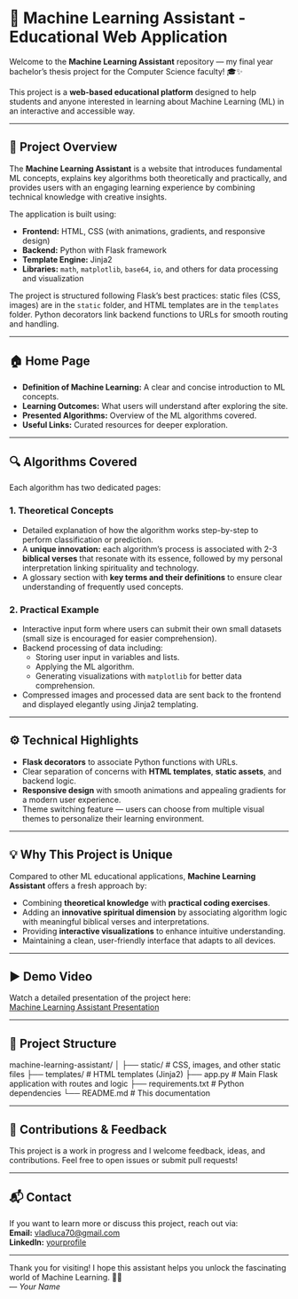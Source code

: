 # 🤖 Machine Learning Assistant - Educational Web Application

Welcome to the **Machine Learning Assistant** repository — my final year bachelor’s thesis project for the Computer Science faculty! 🎓✨

This project is a **web-based educational platform** designed to help students and anyone interested in learning about Machine Learning (ML) in an interactive and accessible way.

---

## 📝 Project Overview

The **Machine Learning Assistant** is a website that introduces fundamental ML concepts, explains key algorithms both theoretically and practically, and provides users with an engaging learning experience by combining technical knowledge with creative insights.

The application is built using:
- **Frontend:** HTML, CSS (with animations, gradients, and responsive design)
- **Backend:** Python with Flask framework
- **Template Engine:** Jinja2
- **Libraries:** `math`, `matplotlib`, `base64`, `io`, and others for data processing and visualization

The project is structured following Flask’s best practices: static files (CSS, images) are in the `static` folder, and HTML templates are in the `templates` folder. Python decorators link backend functions to URLs for smooth routing and handling.

---

## 🏠 Home Page

- **Definition of Machine Learning:** A clear and concise introduction to ML concepts.
- **Learning Outcomes:** What users will understand after exploring the site.
- **Presented Algorithms:** Overview of the ML algorithms covered.
- **Useful Links:** Curated resources for deeper exploration.

---

## 🔍 Algorithms Covered

Each algorithm has two dedicated pages:

### 1. Theoretical Concepts  
- Detailed explanation of how the algorithm works step-by-step to perform classification or prediction.
- A **unique innovation:** each algorithm’s process is associated with 2-3 **biblical verses** that resonate with its essence, followed by my personal interpretation linking spirituality and technology.
- A glossary section with **key terms and their definitions** to ensure clear understanding of frequently used concepts.

### 2. Practical Example  
- Interactive input form where users can submit their own small datasets (small size is encouraged for easier comprehension).
- Backend processing of data including:
  - Storing user input in variables and lists.
  - Applying the ML algorithm.
  - Generating visualizations with `matplotlib` for better data comprehension.
- Compressed images and processed data are sent back to the frontend and displayed elegantly using Jinja2 templating.

---

## ⚙️ Technical Highlights

- **Flask decorators** to associate Python functions with URLs.
- Clear separation of concerns with **HTML templates**, **static assets**, and backend logic.
- **Responsive design** with smooth animations and appealing gradients for a modern user experience.
- Theme switching feature — users can choose from multiple visual themes to personalize their learning environment.

---

## 💡 Why This Project is Unique

Compared to other ML educational applications, **Machine Learning Assistant** offers a fresh approach by:

- Combining **theoretical knowledge** with **practical coding exercises**.
- Adding an **innovative spiritual dimension** by associating algorithm logic with meaningful biblical verses and interpretations.
- Providing **interactive visualizations** to enhance intuitive understanding.
- Maintaining a clean, user-friendly interface that adapts to all devices.

---

## ▶️ Demo Video

Watch a detailed presentation of the project here:  
[Machine Learning Assistant Presentation](https://www.youtube.com/watch?v=I7poGoGNP1Q&t=1s)

---


## 📂 Project Structure

machine-learning-assistant/
│
├── static/ # CSS, images, and other static files
├── templates/ # HTML templates (Jinja2)
├── app.py # Main Flask application with routes and logic
├── requirements.txt # Python dependencies
└── README.md # This documentation



---

## 🙌 Contributions & Feedback

This project is a work in progress and I welcome feedback, ideas, and contributions. Feel free to open issues or submit pull requests!

---

## 📬 Contact

If you want to learn more or discuss this project, reach out via:  
**Email:** vladluca70@gmail.com  
**LinkedIn:** [yourprofile](https://www.linkedin.com/in/lucavladut2003/)

---

Thank you for visiting! I hope this assistant helps you unlock the fascinating world of Machine Learning. 🚀🤖  
— *Your Name*  
